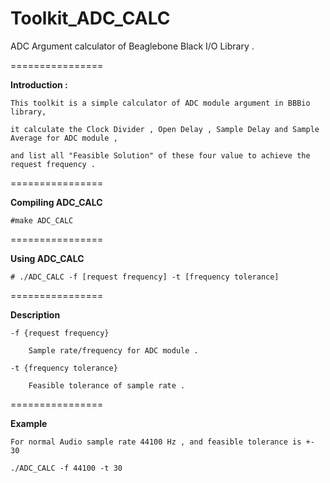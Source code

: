 Toolkit_ADC_CALC
================

ADC Argument calculator of Beaglebone Black I/O Library .

================

**Introduction :**

	This toolkit is a simple calculator of ADC module argument in BBBio library,

	it calculate the Clock Divider , Open Delay , Sample Delay and Sample Average for ADC module ,

	and list all "Feasible Solution" of these four value to achieve the request frequency .

================

**Compiling ADC_CALC**

	#make ADC_CALC

================

**Using ADC_CALC**

	# ./ADC_CALC -f [request frequency] -t [frequency tolerance]

================

**Description**	

	-f {request frequency}

		Sample rate/frequency for ADC module .

	-t {frequency tolerance}
	
		Feasible tolerance of sample rate .

================

**Example**

	For normal Audio sample rate 44100 Hz , and feasible tolerance is +- 30

	./ADC_CALC -f 44100 -t 30
